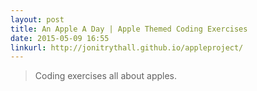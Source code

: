 ```yaml
---
layout: post
title: An Apple A Day | Apple Themed Coding Exercises
date: 2015-05-09 16:55
linkurl: http://jonitrythall.github.io/appleproject/
---
```


> Coding exercises all about apples.

